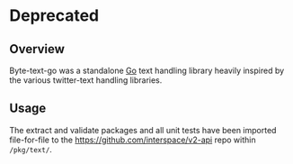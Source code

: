 # Deprecated

## Overview

Byte-text-go was a standalone [Go](http://golang.org/) text handling library heavily inspired by the various twitter-text handling libraries.

## Usage

The extract and validate packages and all unit tests have been imported file-for-file to the https://github.com/interspace/v2-api repo within `/pkg/text/`.
